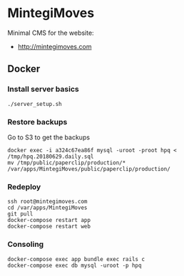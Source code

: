 # MintegiMoves

Minimal CMS for the website:

- http://mintegimoves.com

## Docker

### Install server basics
    ./server_setup.sh

### Restore backups

Go to S3 to get the backups

    docker exec -i a324c67ea86f mysql -uroot -proot hpq < /tmp/hpq.20180629.daily.sql
    mv /tmp/public/paperclip/production/* /var/apps/MintegiMoves/public/paperclip/production/

### Redeploy

    ssh root@mintegimoves.com
    cd /var/apps/MintegiMoves
    git pull
    docker-compose restart app
    docker-compose restart web

### Consoling

    docker-compose exec app bundle exec rails c
    docker-compose exec db mysql -uroot -p hpq
